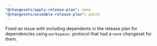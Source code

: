```yaml
---
"@changesets/apply-release-plan": none
"@changesets/assemble-release-plan": patch
---
```


Fixed an issue with including dependents in the release plan for dependencies using `workspace:` protocol that had a `none` changeset for them.

